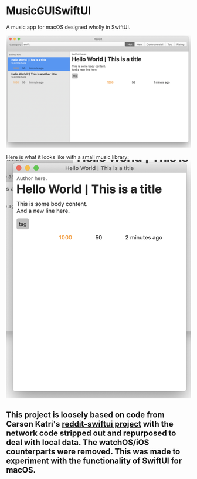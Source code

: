 # MusicGUISwiftUI

A music app for macOS designed wholly in SwiftUI.

<img src="Screenshots/Screenshot1.png" width="700" alt="drawing"/>

Here is what it looks like with a small music library:
<img src="Screenshots/Screenshot2.png" width="700" alt="drawing"/>


## This project is loosely based on code from Carson Katri's [reddit-swiftui project](https://github.com/carson-katri/reddit-swiftui) with the network code stripped out and repurposed to deal with local data. The watchOS/iOS counterparts were removed. This was made to experiment with the functionality of SwiftUI for macOS.
